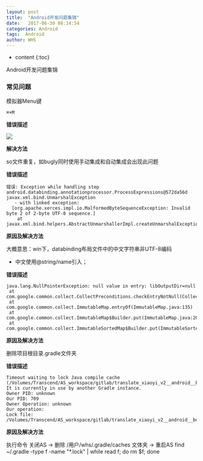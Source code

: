 ```yaml
---
layout: post
title:  "Android开发问题集锦"
date:   2017-06-30 08:14:54
categories: Android
tags:  Android
author: WHS
---
```


* content
{:toc}

Android开发问题集锦






### 常见问题

模拟器Menu键

``⌘+M``

**错误描述**

![](http://ooxw95lkz.bkt.clouddn.com/android_error_1.png)

**解决方法**

so文件重复，如bugly同时使用手动集成和自动集成会出现此问题

**错误描述**

```
错误: Exception while handling step android.databinding.annotationprocessor.ProcessExpressions@572da56d javax.xml.bind.UnmarshalException
   - with linked exception:
  [org.apache.xerces.impl.io.MalformedByteSequenceException: Invalid byte 2 of 2-byte UTF-8 sequence.]
    at javax.xml.bind.helpers.AbstractUnmarshallerImpl.createUnmarshalException(AbstractUnmarshallerImpl.java:333)
```

**原因及解决方法**

大概意思：win下，databinding布局文件中的中文字符串非UTF-8编码

* 中文使用@string/name引入；

**错误描述**

```
java.lang.NullPointerException: null value in entry: libOutputDir=null
 at com.google.common.collect.CollectPreconditions.checkEntryNotNull(CollectPreconditions.java:33)
 at com.google.common.collect.ImmutableMap.entryOf(ImmutableMap.java:135)
 at com.google.common.collect.ImmutableMap$Builder.put(ImmutableMap.java:206)
 at com.google.common.collect.ImmutableSortedMap$Builder.put(ImmutableSortedMap.java:371)
```

**原因及解决方法**

删除项目根目录.gradle文件夹

**错误描述**

```
Timeout waiting to lock Java compile cache (/Volumes/Transcend/AS_workspace/gitlab/translate_xiaoyi_v2__android__builtin_apps/.gradle/4.1/javaCompile). It is currently in use by another Gradle instance.
Owner PID: unknown
Our PID: 709
Owner Operation: unknown
Our operation: 
Lock file: /Volumes/Transcend/AS_workspace/gitlab/translate_xiaoyi_v2__android__builtin_apps/.gradle/4.1/javaCompile/javaCompile.lock
```

**原因及解决方法**

执行命令
关闭AS -> 删除 /用户/whs/.gradle/caches 文体夹 -> 重启AS
find ~/.gradle -type f -name "*.lock" | while read f; do rm $f; done
